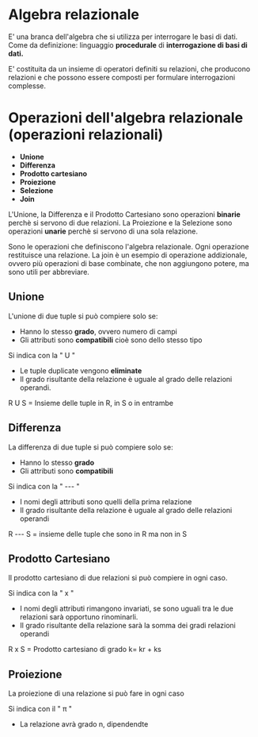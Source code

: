 # Algebra relazionale

E' una branca dell'algebra che si utilizza per interrogare le basi di dati.
Come da definizione: linguaggio **procedurale** di **interrogazione di basi di dati.**

E' costituita da un insieme di operatori definiti su relazioni, che producono relazioni e che possono essere composti per formulare interrogazioni complesse. 

# Operazioni dell'algebra relazionale (operazioni relazionali)

 - **Unione**
 - **Differenza**
 - **Prodotto cartesiano**
 - **Proiezione**
 - **Selezione**
 - **Join**

L'Unione, la Differenza e il Prodotto Cartesiano sono operazioni **binarie** perchè si servono di due relazioni.
La Proiezione e la Selezione sono operazioni **unarie** perchè si servono di una sola relazione.

Sono le operazioni che definiscono l'algebra relazionale.
Ogni operazione restituisce una relazione.
La join è un esempio di operazione addizionale, ovvero più operazioni di base combinate, che non aggiungono potere, ma sono utili per abbreviare.

## Unione

L'unione di due tuple si può compiere solo se:
- Hanno lo stesso **grado**, ovvero numero di campi
- Gli attributi sono **compatibili** cioè sono dello stesso tipo

Si indica con la " U "
- Le tuple duplicate vengono **eliminate**
- Il grado risultante della relazione è uguale al grado delle relazioni operandi.

R U S = Insieme delle tuple in R, in S o in entrambe

## Differenza
La differenza di due tuple si può compiere solo se:
- Hanno lo stesso **grado**
- Gli attributi sono **compatibili**

Si indica con la " --- "
- I nomi degli attributi sono quelli della prima relazione
- Il grado risultante della relazione è uguale al grado delle relazioni operandi

R --- S = insieme delle tuple che sono in R ma non in S

## Prodotto Cartesiano
Il prodotto cartesiano di due relazioni si può compiere in ogni caso.

Si indica con la " x "
- I nomi degli attributi rimangono invariati, se sono uguali tra le due relazioni sarà opportuno rinominarli.
- Il grado risultante della relazione sarà la somma dei gradi relazioni operandi

R x S = Prodotto cartesiano di grado k= kr + ks

## Proiezione
La proiezione di una relazione si può fare in ogni caso

Si indica con il " π "
- La relazione avrà grado n, dipendendte 

<!--stackedit_data:
eyJoaXN0b3J5IjpbMTA4OTM2ODk0MiwtMTU2NTY2MjgyM119
-->